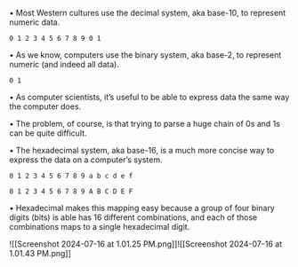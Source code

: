 • Most Western cultures use the decimal system, aka base-10, to represent numeric data. 

`0 1 2 3 4 5 6 7 8 9 0 1`

• As we know, computers use the binary system, aka base-2, to represent numeric (and indeed all data). 

`0 1`

• As computer scientists, it’s useful to be able to express data the same way the computer does. 

• The problem, of course, is that trying to parse a huge chain of 0s and 1s can be quite difficult.

• The hexadecimal system, aka base-16, is a much more concise way to express the data on a computer’s system.

`0 1 2 3 4 5 6 7 8 9 a b c d e f`

`0 1 2 3 4 5 6 7 8 9 A B C D E F`

• Hexadecimal makes this mapping easy because a group of four binary digits (bits) is able has 16 different combinations, and each of those combinations maps to a single hexadecimal digit.


![[Screenshot 2024-07-16 at 1.01.25 PM.png]]![[Screenshot 2024-07-16 at 1.01.43 PM.png]]